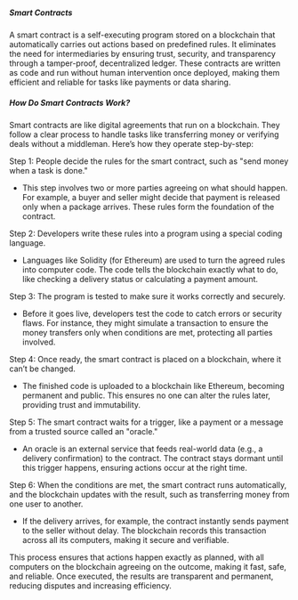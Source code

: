 
##### Smart Contracts
A smart contract is a self-executing program stored on a blockchain that automatically carries out actions based on predefined rules. It eliminates the need for intermediaries by ensuring trust, security, and transparency through a tamper-proof, decentralized ledger. These contracts are written as code and run without human intervention once deployed, making them efficient and reliable for tasks like payments or data sharing.

##### How Do Smart Contracts Work?
Smart contracts are like digital agreements that run on a blockchain. They follow a clear process to handle tasks like transferring money or verifying deals without a middleman. Here’s how they operate step-by-step:

Step 1: People decide the rules for the smart contract, such as "send money when a task is done."
- This step involves two or more parties agreeing on what should happen. For example, a buyer and seller might decide that payment is released only when a package arrives. These rules form the foundation of the contract.

Step 2: Developers write these rules into a program using a special coding language.
- Languages like Solidity (for Ethereum) are used to turn the agreed rules into computer code. The code tells the blockchain exactly what to do, like checking a delivery status or calculating a payment amount.

Step 3: The program is tested to make sure it works correctly and securely.
- Before it goes live, developers test the code to catch errors or security flaws. For instance, they might simulate a transaction to ensure the money transfers only when conditions are met, protecting all parties involved.

Step 4: Once ready, the smart contract is placed on a blockchain, where it can’t be changed.
- The finished code is uploaded to a blockchain like Ethereum, becoming permanent and public. This ensures no one can alter the rules later, providing trust and immutability.

Step 5: The smart contract waits for a trigger, like a payment or a message from a trusted source called an "oracle."
- An oracle is an external service that feeds real-world data (e.g., a delivery confirmation) to the contract. The contract stays dormant until this trigger happens, ensuring actions occur at the right time.

Step 6: When the conditions are met, the smart contract runs automatically, and the blockchain updates with the result, such as transferring money from one user to another.
- If the delivery arrives, for example, the contract instantly sends payment to the seller without delay. The blockchain records this transaction across all its computers, making it secure and verifiable.

This process ensures that actions happen exactly as planned, with all computers on the blockchain agreeing on the outcome, making it fast, safe, and reliable. Once executed, the results are transparent and permanent, reducing disputes and increasing efficiency.